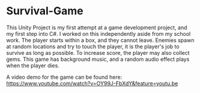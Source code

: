# Survival-Game

This Unity Project is my first attempt at a game development project, and my first step into C#. I worked on this independently aside from my school work. 
The player starts within a box, and they cannot leave. Enemies spawn at random locations and try to touch the player, it is the player's job to survive as long as possible. To increase score, the player may also collect gems. This game has background music, and a random audio effect plays when the player dies. 

A video demo for the game can be found here: https://www.youtube.com/watch?v=OY99J-FbXdY&feature=youtu.be
